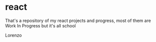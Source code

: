 # react

That's a repository of my react projects and progress, most of them are Work In Progress but it's all school

Lorenzo

